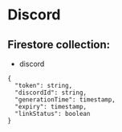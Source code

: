 # Discord

## Firestore collection:

- discord

```
{
  "token": string,
  "discordId": string,
  "generationTime": timestamp,
  "expiry": timestamp,
  "linkStatus": boolean
}
```
